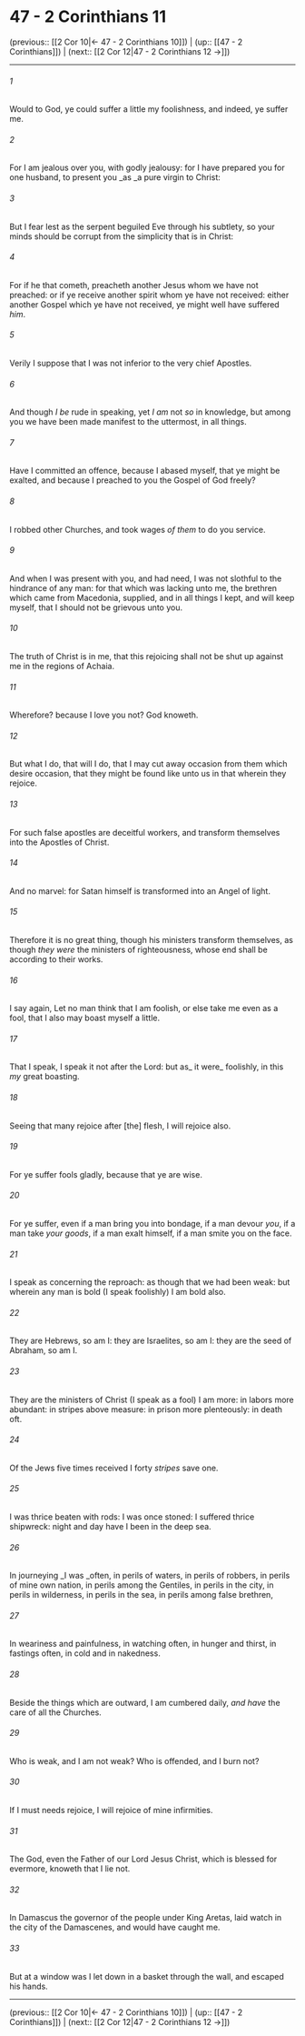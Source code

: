 # 47 - 2 Corinthians 11

(previous:: [[2 Cor 10|← 47 - 2 Corinthians 10]]) | (up:: [[47 - 2 Corinthians]]) | (next:: [[2 Cor 12|47 - 2 Corinthians 12 →]])

***


###### 1 
Would to God, ye could suffer a little my foolishness, and indeed, ye suffer me. 

###### 2 
For I am jealous over you, with godly jealousy: for I have prepared you for one husband, to present you _as _a pure virgin to Christ: 

###### 3 
But I fear lest as the serpent beguiled Eve through his subtlety, so your minds should be corrupt from the simplicity that is in Christ: 

###### 4 
For if he that cometh, preacheth another Jesus whom we have not preached: or if ye receive another spirit whom ye have not received: either another Gospel which ye have not received, ye might well have suffered _him_. 

###### 5 
Verily I suppose that I was not inferior to the very chief Apostles. 

###### 6 
And though _I be_ rude in speaking, yet _I am_ not _so_ in knowledge, but among you we have been made manifest to the uttermost, in all things. 

###### 7 
Have I committed an offence, because I abased myself, that ye might be exalted, and because I preached to you the Gospel of God freely? 

###### 8 
I robbed other Churches, and took wages _of them_ to do you service. 

###### 9 
And when I was present with you, and had need, I was not slothful to the hindrance of any man: for that which was lacking unto me, the brethren which came from Macedonia, supplied, and in all things I kept, and will keep myself, that I should not be grievous unto you. 

###### 10 
The truth of Christ is in me, that this rejoicing shall not be shut up against me in the regions of Achaia. 

###### 11 
Wherefore? because I love you not? God knoweth. 

###### 12 
But what I do, that will I do, that I may cut away occasion from them which desire occasion, that they might be found like unto us in that wherein they rejoice. 

###### 13 
For such false apostles are deceitful workers, and transform themselves into the Apostles of Christ. 

###### 14 
And no marvel: for Satan himself is transformed into an Angel of light. 

###### 15 
Therefore it is no great thing, though his ministers transform themselves, as though _they were_ the ministers of righteousness, whose end shall be according to their works. 

###### 16 
I say again, Let no man think that I am foolish, or else take me even as a fool, that I also may boast myself a little. 

###### 17 
That I speak, I speak it not after the Lord: but as_ it were_ foolishly, in this _my_ great boasting. 

###### 18 
Seeing that many rejoice after [the] flesh, I will rejoice also. 

###### 19 
For ye suffer fools gladly, because that ye are wise. 

###### 20 
For ye suffer, even if a man bring you into bondage, if a man devour _you_, if a man take _your goods_, if a man exalt himself, if a man smite you on the face. 

###### 21 
I speak as concerning the reproach: as though that we had been weak: but wherein any man is bold (I speak foolishly) I am bold also. 

###### 22 
They are Hebrews, so am I: they are Israelites, so am I: they are the seed of Abraham, so am I. 

###### 23 
They are the ministers of Christ (I speak as a fool) I am more: in labors more abundant: in stripes above measure: in prison more plenteously: in death oft. 

###### 24 
Of the Jews five times received I forty _stripes_ save one. 

###### 25 
I was thrice beaten with rods: I was once stoned: I suffered thrice shipwreck: night and day have I been in the deep sea. 

###### 26 
In journeying _I was _often, in perils of waters, in perils of robbers, in perils of mine own nation, in perils among the Gentiles, in perils in the city, in perils in wilderness, in perils in the sea, in perils among false brethren, 

###### 27 
In weariness and painfulness, in watching often, in hunger and thirst, in fastings often, in cold and in nakedness. 

###### 28 
Beside the things which are outward, I am cumbered daily, _and have_ the care of all the Churches. 

###### 29 
Who is weak, and I am not weak? Who is offended, and I burn not? 

###### 30 
If I must needs rejoice, I will rejoice of mine infirmities. 

###### 31 
The God, even the Father of our Lord Jesus Christ, which is blessed for evermore, knoweth that I lie not. 

###### 32 
In Damascus the governor of the people under King Aretas, laid watch in the city of the Damascenes, and would have caught me. 

###### 33 
But at a window was I let down in a basket through the wall, and escaped his hands.

***

(previous:: [[2 Cor 10|← 47 - 2 Corinthians 10]]) | (up:: [[47 - 2 Corinthians]]) | (next:: [[2 Cor 12|47 - 2 Corinthians 12 →]])
